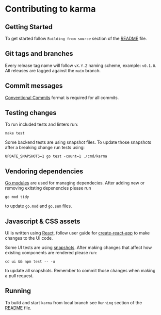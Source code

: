# Contributing to karma

## Getting Started

To get started follow `Building from source` section of the [README](README.md)
file.

## Git tags and branches

Every release tag name will follow `vX.Y.Z` naming scheme, example: `v0.1.0`.
All releases are tagged against the `main` branch.

## Commit messages

[Conventional Commits](https://www.conventionalcommits.org) format is required
for all commits.

## Testing changes

To run included tests and linters run:

    make test

Some backend tests are using snapshot files. To update those snapshots after
a breaking change run tests using:

    UPDATE_SNAPSHOTS=1 go test -count=1 ./cmd/karma

## Vendoring dependencies

[Go modules](https://github.com/golang/go/wiki/Modules) are used for managing
dependecies. After adding new or removing exitsting depenencies please run

    go mod tidy

to update `go.mod` and `go.sum` files.

## Javascript & CSS assets

UI is written using [React](https://reactjs.org), follow user guide for
[create-react-app](https://github.com/facebook/create-react-app) to make
changes to the UI code.

Some UI tests are using [snapshots](https://jestjs.io/docs/en/snapshot-testing).
After making changes that affect how existing components are rendered please
run:

    cd ui && npm test -- -u

to update all snapshots. Remember to commit those changes when making a pull
request.

## Running

To build and start `karma` from local branch see `Running` section of the
[README](README.md) file.
